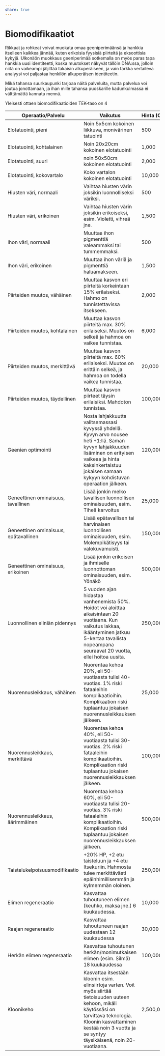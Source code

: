 ```yaml
---
share: true
---
```

# Biomodifikaatiot

Rikkaat ja rohkeat voivat muokata omaa geeniperimäänsä ja hankkia itselleen kaikkea jännää, kuten erikoisia fyysisiä piirteitä ja eksoottisia kykyjä. Ulkonäön muokkaus geeniperimää sotkemalla on myös paras tapa hankkia uusi identiteetti, koska muutokset näkyvät tällöin DNA:ssa, jolloin niitä on vaikeampi jäljittää takaisin alkuperäiseen, ja vain tarkka vertaileva analyysi voi paljastaa henkilön alkuperäisen identiteetin.

Mikä tahansa suurkaupunki tarjoaa näitä palveluita, mutta palvelua voi joutua jonottamaan, ja ihan mille tahansa puoskarille kadunkulmassa ei välttämättä kannata mennä.

Yleisesti ottaen biomodifikaatioiden TEK-taso on 4


| Operaatio/Palvelu                     | Vaikutus                                                     | Hinta (CR) |
| ------------------------------------- | ------------------------------------------------------------ | ---------- |
| Elotatuointi, pieni                   | Noin 5x5cm kokoinen liikkuva, monivärinen tatuointi          | 500        |
| Elotatuointi, kohtalainen             | Noin 20x20cm kokoinen elotatuointi                           | 1,000      |
| Elotatuointi, suuri                   | noin 50x50cm kokoinen elotatuointi                           | 2,000      |
| Elotatuointi, kokovartalo             | Koko vartalon kokoinen elotatuointi                          | 10,000     |
| Hiusten väri, normaali                | Vaihtaa hiusten värin joksikin luonnolliseksi väriksi.       | 500        |
| Hiusten väri, erikoinen               | Vaihtaa hiusten värin joksikin erikoiseksi, esim. Violetti, vihreä jne. | 1,500      |
| Ihon väri, normaali                   | Muuttaa ihon pigmenttiä valeammaksi tai tummemmaksi.         | 500        |
| Ihon väri, erikoinen                  | Muuttaa ihon väriä ja pigmenttiä haluamakseen.               | 1,500      |
| Piirteiden muutos, vähäinen           | Muuttaa kasvon eri piirteitä korkeintaan 15% erilaiseksi. Hahmo on tunnistettavissa itsekseen. | 2,000      |
| Piirteiden muutos, kohtalainen        | Muuttaa kasvon piirteitä max. 30% erilaiseksi. Muutos on selkeä ja hahmoa on vaikea tunnistaa. | 6,000      |
| Piirteiden muutos, merkittävä         | Muuttaa kasvon piirteitä max. 60% erilaiseksi. Muutos on erittäin selkeä, ja hahmoa on todella vaikea tunnistaa. | 20,000     |
| Piirteiden muutos, täydellinen        | Muuttaa kasvon piirteet täysin erilaisiksi. Mahdoton tunnistaa. | 100,000    |
| Geenien optimointi                    | Nosta lahjakkuutta valitsemassasi kyvyssä yhdellä. Kyvyn arvo nousee heti +1:llä. Saman kyvyn lahjakkuuden lisäminen on erityisen vaikeaa ja hinta kaksinkertaistuu jokaisen samaan kykyyn kohdistuvan operaation jälkeen. | 120,000    |
| Geneettinen ominaisuus, tavallinen    | Lisää jonkin melko tavallisen luonnollisen ominaisuuden, esim. Tiheä karvoitus | 25,000     |
| Geneettinen ominaisuus, epätavallinen | Lisää epätavallisen tai harvinaisen luonnollisen ominaisuuden, esim. Molempikätisyys tai valokuvamuisti. | 150,000    |
| Geneettinen ominaisuus, erikoinen     | Lisää jonkin erikoisen ja ihmiselle luonnottoman ominaisuuden, esim. Yönäkö | 500,000    |
| Luonnollinen eliniän pidennys         | 5 vuoden ajan hidastaa vanhenemista 50%. Hoidot voi aloittaa aikaisintaan 20 vuotiaana. Kun vaikutus lakkaa, ikääntyminen jatkuu 5-kertaa tavallista nopeampana seuraavat 20 vuotta, ellei hoitoa uusita. | 250,000    |
| Nuorennusleikkaus, vähäinen           | Nuorentaa kehoa 20%, eli 50-vuotiaasta tulisi 40-vuotias. 1% riski fataaleihin komplikaatioihin. Komplikaation riski tuplaantuu jokaisen nuorennusleikkauksen jälkeen. | 25,000     |
| Nuorennusleikkaus, merkittävä         | Nuorentaa kehoa 40%, eli 50-vuotiaasta tulisi 30-vuotias. 2% riski fataaleihin komplikaatioihin. Komplikaation riski tuplaantuu jokaisen nuorennusleikkauksen jälkeen. | 100,000    |
| Nuorennusleikkaus, äärimmäinen        | Nuorentaa kehoa 60%, eli 50-vuotiaasta tulisi 20-vuotias. 3% riski fataaleihin komplikaatioihin. Komplikaation riski tuplaantuu jokaisen nuorennusleikkauksen jälkeen. | 500,000    |
| Taistelukelpoisuusmodifikaatio        | +20% HP, +2 etu taisteluun ja +4 etu Itsekuriin. Hahmosta tulee merkittävästi epäinhimillisemmän ja kylmemmän oloinen. | 250,000    |
| Elimen regeneraatio                   | Kasvattaa tuhoutuneen elimen (keuhko, maksa jne.) 6 kuukaudessa. | 10,000     |
| Raajan regeneraatio                   | Kasvattaa tuhoutuneen raajan uudestaan 12 kuukaudessa        | 30,000     |
| Herkän elimen regeneraatio            | Kasvattaa tuhoutunen herkän/monimutkaisen elimen (esim. Silmä) 18 kuukaudessa | 100,000    |
| Kloonikeho                            | Kasvattaa itsestään kloonin esim. elinsiirtoja varten. Voit myös siirtää tietoisuuden uuteen kehoon, mikäli käytössäsi on tarvittava teknologia. Kloonin kasvattaminen kestää noin 3 vuotta ja se syntyy täysikäisenä, noin 20-vuotiaana. | 2,500,000  |